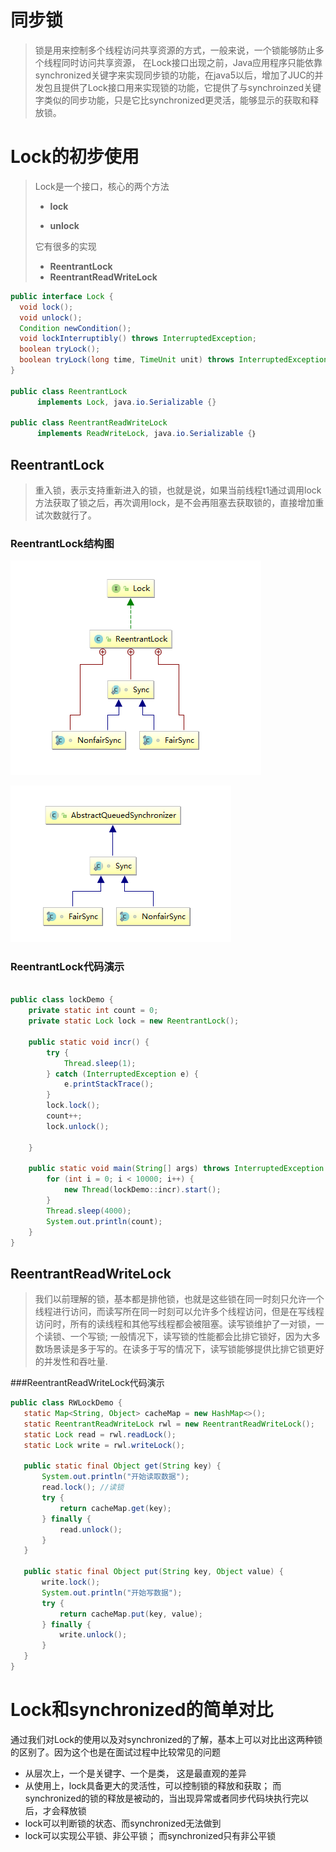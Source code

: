 # 同步锁

> 锁是用来控制多个线程访问共享资源的方式，一般来说，一个锁能够防止多个线程同时访问共享资源，
> 在Lock接口出现之前，Java应用程序只能依靠synchronized关键字来实现同步锁的功能，在java5以后，增加了JUC的并发包且提供了Lock接口用来实现锁的功能，它提供了与synchroinzed关键字类似的同步功能，只是它比synchronized更灵活，能够显示的获取和释放锁。

# Lock的初步使用

>  Lock是一个接口，核心的两个方法
>
> - **lock**
>
> - **unlock**
>
> 它有很多的实现
>
> - **ReentrantLock**
> - **ReentrantReadWriteLock**

 

  ```java
public interface Lock {
    void lock();
    void unlock();
    Condition newCondition();
    void lockInterruptibly() throws InterruptedException;
    boolean tryLock();
    boolean tryLock(long time, TimeUnit unit) throws InterruptedException;
}

public class ReentrantLock 
    	implements Lock, java.io.Serializable {}

public class ReentrantReadWriteLock
        implements ReadWriteLock, java.io.Serializable {｝


  ```

## ReentrantLock

> 重入锁，表示支持重新进入的锁，也就是说，如果当前线程t1通过调用lock方法获取了锁之后，再次调用lock，是不会再阻塞去获取锁的，直接增加重试次数就行了。

### ReentrantLock结构图

![](image/lock.png)

![](image/lock1.png)

### ReentrantLock代码演示

```java

public class lockDemo {
    private static int count = 0;
    private static Lock lock = new ReentrantLock();

    public static void incr() {
        try {
            Thread.sleep(1);
        } catch (InterruptedException e) {
            e.printStackTrace();
        }
        lock.lock();
        count++;
        lock.unlock();

    }

    public static void main(String[] args) throws InterruptedException {
        for (int i = 0; i < 10000; i++) {
            new Thread(lockDemo::incr).start();
        }
        Thread.sleep(4000);
        System.out.println(count);
    }
}

```



## ReentrantReadWriteLock

>  我们以前理解的锁，基本都是排他锁，也就是这些锁在同一时刻只允许一个线程进行访问，而读写所在同一时刻可以允许多个线程访问，但是在写线程访问时，所有的读线程和其他写线程都会被阻塞。读写锁维护了一对锁，一个读锁、一个写锁; 一般情况下，读写锁的性能都会比排它锁好，因为大多数场景读是多于写的。在读多于写的情况下，读写锁能够提供比排它锁更好的并发性和吞吐量.



###ReentrantReadWriteLock代码演示

 ```java
public class RWLockDemo {
    static Map<String, Object> cacheMap = new HashMap<>();
    static ReentrantReadWriteLock rwl = new ReentrantReadWriteLock();
    static Lock read = rwl.readLock();
    static Lock write = rwl.writeLock();

    public static final Object get(String key) {
        System.out.println("开始读取数据");
        read.lock(); //读锁
        try {
            return cacheMap.get(key);
        } finally {
            read.unlock();
        }
    }

    public static final Object put(String key, Object value) {
        write.lock();
        System.out.println("开始写数据");
        try {
            return cacheMap.put(key, value);
        } finally {
            write.unlock();
        }
    }
}

 ```



# Lock和synchronized的简单对比

通过我们对Lock的使用以及对synchronized的了解，基本上可以对比出这两种锁的区别了。因为这个也是在面试过程中比较常见的问题

- 从层次上，一个是关键字、一个是类， 这是最直观的差异
- 从使用上，lock具备更大的灵活性，可以控制锁的释放和获取； 而synchronized的锁的释放是被动的，当出现异常或者同步代码块执行完以后，才会释放锁
- lock可以判断锁的状态、而synchronized无法做到
- lock可以实现公平锁、非公平锁； 而synchronized只有非公平锁